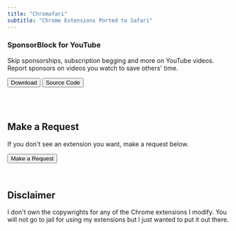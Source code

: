 ```yaml
---
title: "Chromafari"
subtitle: "Chrome Extensions Ported to Safari"
---
```



### SponsorBlock for YouTube

Skip sponsorships, subscription begging and more on YouTube videos. Report sponsors on videos you watch to save others' time.

<form>
  <button class="btn btn-primary" formaction="https://github.com/8itCat/Chromafari/raw/main/SponsorBlock%20for%20YouTube/SponsorBlock%20for%20YouTube.zip">Download</button>
  <button class="btn btn-primary" formaction="https://github.com/8itCat/Chromafari/tree/main/SponsorBlock%20for%20YouTube/Source%20Code">Source Code</button>
</form>
<br>

<br>

## Make a Request

If you don't see an extension you want, make a request below.

<form>
  <button class="btn btn-danger" formaction="https://github.com/8itCat/Chromafari/issues/new">Make a Request</button>
</form>
<br>

## Disclaimer

I don't own the copywrights for any of the Chrome extensions I modify. You will not go to jail for using my extensions but I just wanted to put it out there.